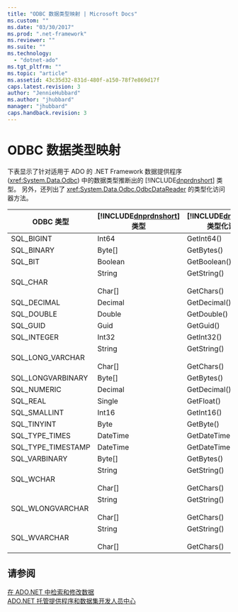 ```yaml
---
title: "ODBC 数据类型映射 | Microsoft Docs"
ms.custom: ""
ms.date: "03/30/2017"
ms.prod: ".net-framework"
ms.reviewer: ""
ms.suite: ""
ms.technology: 
  - "dotnet-ado"
ms.tgt_pltfrm: ""
ms.topic: "article"
ms.assetid: 43c35d32-831d-480f-a150-78f7e869d17f
caps.latest.revision: 3
author: "JennieHubbard"
ms.author: "jhubbard"
manager: "jhubbard"
caps.handback.revision: 3
---
```

# ODBC 数据类型映射
下表显示了针对适用于 ADO 的 .NET Framework 数据提供程序 \(<xref:System.Data.Odbc>\) 中的数据类型推断出的 [!INCLUDE[dnprdnshort](../../../../includes/dnprdnshort-md.md)] 类型。  另外，还列出了 <xref:System.Data.Odbc.OdbcDataReader> 的类型化访问器方法。  
  
|ODBC 类型|[!INCLUDE[dnprdnshort](../../../../includes/dnprdnshort-md.md)] 类型|[!INCLUDE[dnprdnshort](../../../../includes/dnprdnshort-md.md)] 类型化访问器|  
|-------------|--------------------------------------------------------------------|------------------------------------------------------------------------|  
|SQL\_BIGINT|Int64|GetInt64\(\)|  
|SQL\_BINARY|Byte\[\]|GetBytes\(\)|  
|SQL\_BIT|Boolean|GetBoolean\(\)|  
|SQL\_CHAR|String<br /><br /> Char\[\]|GetString\(\)<br /><br /> GetChars\(\)|  
|SQL\_DECIMAL|Decimal|GetDecimal\(\)|  
|SQL\_DOUBLE|Double|GetDouble\(\)|  
|SQL\_GUID|Guid|GetGuid\(\)|  
|SQL\_INTEGER|Int32|GetInt32\(\)|  
|SQL\_LONG\_VARCHAR|String<br /><br /> Char\[\]|GetString\(\)<br /><br /> GetChars\(\)|  
|SQL\_LONGVARBINARY|Byte\[\]|GetBytes\(\)|  
|SQL\_NUMERIC|Decimal|GetDecimal\(\)|  
|SQL\_REAL|Single|GetFloat\(\)|  
|SQL\_SMALLINT|Int16|GetInt16\(\)|  
|SQL\_TINYINT|Byte|GetByte\(\)|  
|SQL\_TYPE\_TIMES|DateTime|GetDateTime\(\)|  
|SQL\_TYPE\_TIMESTAMP|DateTime|GetDateTime\(\)|  
|SQL\_VARBINARY|Byte\[\]|GetBytes\(\)|  
|SQL\_WCHAR|String<br /><br /> Char\[\]|GetString\(\)<br /><br /> GetChars\(\)|  
|SQL\_WLONGVARCHAR|String<br /><br /> Char\[\]|GetString\(\)<br /><br /> GetChars\(\)|  
|SQL\_WVARCHAR|String<br /><br /> Char\[\]|GetString\(\)<br /><br /> GetChars\(\)|  
  
## 请参阅  
 [在 ADO.NET 中检索和修改数据](../../../../docs/framework/data/adonet/retrieving-and-modifying-data.md)   
 [ADO.NET 托管提供程序和数据集开发人员中心](http://go.microsoft.com/fwlink/?LinkId=217917)